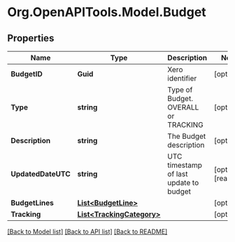 # Org.OpenAPITools.Model.Budget

## Properties

Name | Type | Description | Notes
------------ | ------------- | ------------- | -------------
**BudgetID** | **Guid** | Xero identifier | [optional] 
**Type** | **string** | Type of Budget. OVERALL or TRACKING | [optional] 
**Description** | **string** | The Budget description | [optional] 
**UpdatedDateUTC** | **string** | UTC timestamp of last update to budget | [optional] [readonly] 
**BudgetLines** | [**List&lt;BudgetLine&gt;**](BudgetLine.md) |  | [optional] 
**Tracking** | [**List&lt;TrackingCategory&gt;**](TrackingCategory.md) |  | [optional] 

[[Back to Model list]](../README.md#documentation-for-models) [[Back to API list]](../README.md#documentation-for-api-endpoints) [[Back to README]](../README.md)

